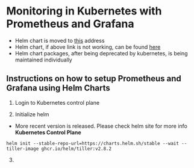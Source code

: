 # Monitoring in Kubernetes with Prometheus and Grafana

- Helm chart is moved to [this](https://hub.helm.sh/) address
- Helm chart, if above link is not working, can be found [here](https://artifacthub.io/)
- Helm chart packages, after being deprecated by kubernetes, is being maintained individually

## Instructions on how to setup Prometheus and Grafana using Helm Charts

1. Login to Kubernetes control plane

2. Initialize helm
- More recent version is released. Please check helm site for more info
**Kubernetes Control Plane**
```
helm init --stable-repo-url=https://charts.helm.sh/stable --wait --tiller-image ghcr.io/helm/tiller:v2.8.2
```

3.

